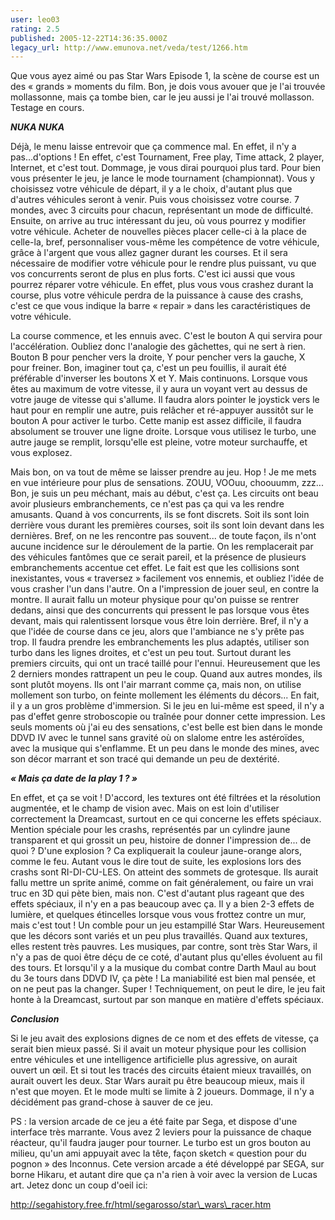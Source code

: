 ```yaml
---
user: leo03
rating: 2.5
published: 2005-12-22T14:36:35.000Z
legacy_url: http://www.emunova.net/veda/test/1266.htm
---
```

Que vous ayez aimé ou pas Star Wars Episode 1, la scène de course est un des « grands » moments du film. Bon, je dois vous avouer que je l'ai trouvée mollassonne, mais ça tombe bien, car le jeu aussi je l'ai trouvé mollasson. Testage en cours.  

  

**_NUKA NUKA_**  

  

Déjà, le menu laisse entrevoir que ça commence mal. En effet, il n'y a pas...d'options ! En effet, c'est Tournament, Free play, Time attack, 2 player, Internet, et c'est tout. Dommage, je vous dirai pourquoi plus tard. Pour bien vous présenter le jeu, je lance le mode tournament (championnat). Vous y choisissez votre véhicule de départ, il y a le choix, d'autant plus que d'autres véhicules seront à venir. Puis vous choisissez votre course. 7 mondes, avec 3 circuits pour chacun, représentant un mode de difficulté. Ensuite, on arrive au truc intéressant du jeu, où vous pourrez y modifier votre véhicule. Acheter de nouvelles pièces placer celle-ci à la place de celle-la, bref, personnaliser vous-même les compétence de votre véhicule, grâce à l'argent que vous allez gagner durant les courses. Et il sera nécessaire de modifier votre véhicule pour le rendre plus puissant, vu que vos concurrents seront de plus en plus forts. C'est ici aussi que vous pourrez réparer votre véhicule. En effet, plus vous vous crashez durant la course, plus votre véhicule perdra de la puissance à cause des crashs, c'est ce que vous indique la barre « repair » dans les caractéristiques de votre véhicule.  

  

La course commence, et les ennuis avec. C'est le bouton A qui servira pour l'accélération. Oubliez donc l'analogie des gâchettes, qui ne sert à rien. Bouton B pour pencher vers la droite, Y pour pencher vers la gauche, X pour freiner. Bon, imaginer tout ça, c'est un peu fouillis, il aurait été préférable d'inverser les boutons X et Y. Mais continuons. Lorsque vous êtes au maximum de votre vitesse, il y aura un voyant vert au dessus de votre jauge de vitesse qui s'allume. Il faudra alors pointer le joystick vers le haut pour en remplir une autre, puis relâcher et ré-appuyer aussitôt sur le bouton A pour activer le turbo. Cette manip est assez difficile, il faudra absolument se trouver une ligne droite. Lorsque vous utilisez le turbo, une autre jauge se remplit, lorsqu'elle est pleine, votre moteur surchauffe, et vous explosez.  

  

Mais bon, on va tout de même se laisser prendre au jeu. Hop ! Je me mets en vue intérieure pour plus de sensations. ZOUU, VOOuu, choouumm, zzz... Bon, je suis un peu méchant, mais au début, c'est ça. Les circuits ont beau avoir plusieurs embranchements, ce n'est pas ça qui va les rendre amusants. Quand à vos concurrents, ils se font discrets. Soit ils sont loin derrière vous durant les premières courses, soit ils sont loin devant dans les dernières. Bref, on ne les rencontre pas souvent... de toute façon, ils n'ont aucune incidence sur le déroulement de la partie. On les remplacerait par des véhicules fantômes que ce serait pareil, et la présence de plusieurs embranchements accentue cet effet. Le fait est que les collisions sont inexistantes, vous « traversez » facilement vos ennemis, et oubliez l'idée de vous crasher l'un dans l'autre. On a l'impression de jouer seul, en contre la montre. Il aurait fallu un moteur physique pour qu'on puisse se rentrer dedans, ainsi que des concurrents qui pressent le pas lorsque vous êtes devant, mais qui ralentissent lorsque vous être loin derrière. Bref, il n'y a que l'idée de course dans ce jeu, alors que l'ambiance ne s'y prête pas trop. Il faudra prendre les embranchements les plus adaptés, utiliser son turbo dans les lignes droites, et c'est un peu tout. Surtout durant les premiers circuits, qui ont un tracé taillé pour l'ennui. Heureusement que les 2 derniers mondes rattrapent un peu le coup. Quand aux autres mondes, ils sont plutôt moyens. Ils ont l'air marrant comme ça, mais non, on utilise mollement son turbo, on feinte mollement les éléments du décors... En fait, il y a un gros problème d'immersion. Si le jeu en lui-même est speed, il n'y a pas d'effet genre stroboscopie ou traînée pour donner cette impression. Les seuls moments où j'ai eu des sensations, c'est belle est bien dans le monde DDVD IV avec le tunnel sans gravité où on slalome entre les astéroïdes, avec la musique qui s'enflamme. Et un peu dans le monde des mines, avec son décor marrant et son tracé qui demande un peu de dextérité.  

  

**_« Mais ça date de la play 1 ? »_**  

  

En effet, et ça se voit ! D'accord, les textures ont été filtrées et la résolution augmentée, et le champ de vision avec. Mais on est loin d'utiliser correctement la Dreamcast, surtout en ce qui concerne les effets spéciaux. Mention spéciale pour les crashs, représentés par un cylindre jaune transparent et qui grossit un peu, histoire de donner l'impression de... de quoi ? D'une explosion ? Ca expliquerait la couleur jaune-orange alors, comme le feu. Autant vous le dire tout de suite, les explosions lors des crashs sont RI-DI-CU-LES. On atteint des sommets de grotesque. Ils aurait fallu mettre un sprite animé, comme on fait généralement, ou faire un vrai truc en 3D qui pète bien, mais non. C'est d'autant plus rageant que des effets spéciaux, il n'y en a pas beaucoup avec ça. Il y a bien 2-3 effets de lumière, et quelques étincelles lorsque vous vous frottez contre un mur, mais c'est tout ! Un comble pour un jeu estampillé Star Wars. Heureusement que les décors sont variés et un peu plus travaillés. Quand aux textures, elles restent très pauvres. Les musiques, par contre, sont très Star Wars, il n'y a pas de quoi être déçu de ce coté, d'autant plus qu'elles évoluent au fil des tours. Et lorsqu'il y a la musique du combat contre Darth Maul au bout du 3e tours dans DDVD IV, ça pète ! La maniabilité est bien mal pensée, et on ne peut pas la changer. Super ! Techniquement, on peut le dire, le jeu fait honte à la Dreamcast, surtout par son manque en matière d'effets spéciaux.   

  

**_Conclusion_**  

  

Si le jeu avait des explosions dignes de ce nom et des effets de vitesse, ça serait bien mieux passé. Si il avait un moteur physique pour les collision entre véhicules et une intelligence artificielle plus agressive, on aurait ouvert un œil. Et si tout les tracés des circuits étaient mieux travaillés, on aurait ouvert les deux. Star Wars aurait pu être beaucoup mieux, mais il n'est que moyen. Et le mode multi se limite à 2 joueurs. Dommage, il n'y a décidément pas grand-chose à sauver de ce jeu.  

  

PS : la version arcade de ce jeu a été faite par Sega, et dispose d'une interface très marrante. Vous avez 2 leviers pour la puissance de chaque réacteur, qu'il faudra jauger pour tourner. Le turbo est un gros bouton au milieu, qu'un ami appuyait avec la tête, façon sketch « question pour du pognon » des Inconnus. Cete version arcade a été développé par SEGA, sur borne Hikaru, et autant dire que ça n'a rien à voir avec la version de Lucas art. Jetez donc un coup d'oeil ici:  

http://segahistory.free.fr/html/segarosso/star\_wars\_racer.htm